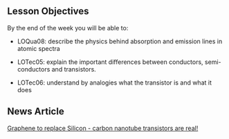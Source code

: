 ## Lesson Objectives

By the end of the week you will be able to:

* LOQua08: describe the physics behind absorption and emission lines in atomic spectra
* LOTec05: explain the important differences between conductors, semi-conductors and transistors.

* LOTec06: understand by analogies what the transistor is and what it does


## News Article

<a href="https://www.sciencenews.org/article/chip-carbon-nanotubes-not-silicon-marks-computing-milestone" target="_blank"> Graphene to replace Silicon - carbon nanotube transistors are real!</a>